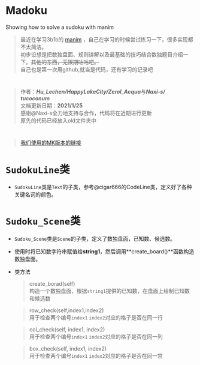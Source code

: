 # Madoku
Showing how to solve a sudoku with manim

> 最近在学习3b1b的 [manim](https://github.com/3b1b/manim) ，自己在学习的时候尝试练习一下，很多实现都不太简洁。  
初步设想是把数独盘面、规则讲解以及最基础的技巧结合数独题目介绍一下。~~其他的东西，无限期咕咕吧。~~   
自己也是第一次用github,就当是代码，还有学习的记录吧
# 
> 作者：***Hu_Lechen/HappyLakeCity/Zerol_Acqua***与***Naxi-s/ tucoconum***       
文档更新日期：**2021/1/25**   
感谢@Naxi-s全力地支持与合作，代码将在近期进行更新   
原先的代码已经放入old文件夹中
# 
> [我们使用的MK版本的链接](https://github.com/manim-kindergarten)

# `SudokuLine`类
- `SudokuLine`类是`Text`的子类，参考@cigar666的CodeLine类，定义好了各种关键名词的颜色。


# `Sudoku_Scene`类
- `Sudoku_Scene`类是`Scene`的子类，定义了数独盘面，已知数、候选数。
- 使用时将已知数字符串赋值给**string1**，然后调用**create_board()**函数构造数独盘面。
- 类方法
    >  create_borad(self)  
    构造一个数独盘面，根据`string1`提供的已知数，在盘面上绘制已知数和候选数
    
    > row_check(self,index1,index2)  
    用于检查两个编号`index1` `index2`对应的格子是否在同一行
    
    > col_check(self, index1, index2)  
    用于检查两个编号`index1` `index2`对应的格子是否在同一列
    
    > box_check(self, index1, index2)  
    用于检查两个编号`index1` `index2`对应的格子是否在同一宫
